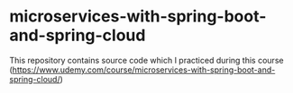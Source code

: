 # microservices-with-spring-boot-and-spring-cloud

This repository contains source code which I practiced during this
course (https://www.udemy.com/course/microservices-with-spring-boot-and-spring-cloud/)
